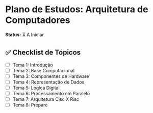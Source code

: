 # Plano de Estudos: Arquitetura de Computadores

**Status:** ⏳ A Iniciar

## ✅ Checklist de Tópicos

* [ ] Tema 1: Introdução
* [ ] Tema 2: Base Computacional
* [ ] Tema 3: Componentes de Hardware
* [ ] Tema 4: Representação de Dados
* [ ] Tema 5: Lógica Digital
* [ ] Tema 6: Processamento em Paralelo
* [ ] Tema 7: Arquitetura Cisc X Risc
* [ ] Tema 8: Prepare